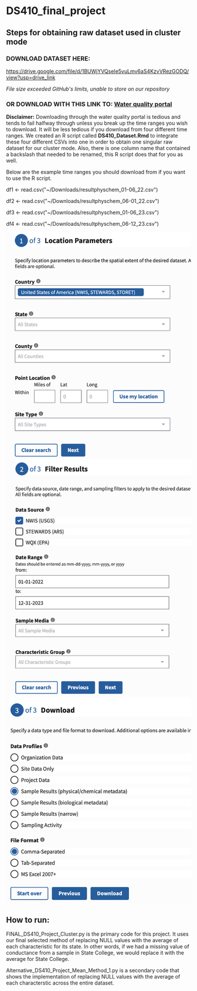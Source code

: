 # DS410_final_project


## Steps for obtaining raw dataset used in cluster mode
### DOWNLOAD DATASET HERE:
https://drive.google.com/file/d/1BUWjYVQseIe5vuLmv6aS4KzvVRezGODQ/view?usp=drive_link

*File size exceeded GitHub's limits, unable to store on our repository*

### OR DOWNLOAD WITH THIS LINK TO: [Water quality portal](https://www.waterqualitydata.us/#countrycode=US&mimeType=csv&sorted=no&providers=NWIS&providers=STEWARDS&providers=STORET)
**Disclaimer:**
Downloading through the water quality portal is tedious and tends to fail halfway through unless you break up the time ranges you wish to download. It will be less tedious if you download from four different time ranges. We created an R script called **DS410_Dataset.Rmd** to integrate these four different CSVs into one in order to obtain one singular raw dataset for our cluster mode. Also, there is one column name that contained a backslash that needed to be renamed, this R script does that for you as well.

Below are the example time ranges you should download from if you want to use the R script.


df1 <- read.csv("~/Downloads/resultphyschem_01-06_22.csv")

df2 <- read.csv("~/Downloads/resultphyschem_06-01_22.csv")

df3 <- read.csv("~/Downloads/resultphyschem_01-06_23.csv")

df4 <- read.csv("~/Downloads/resultphyschem_06-12_23.csv")




![First step for obtaining raw dataset](img/step1_dataset.png)
![Second step for obtaining raw dataset](img/step2_dataset.png)
![Last step for obtaining raw dataset](img/step3_dataset.png)


## How to run: 
FINAL_DS410_Project_Cluster.py is the primary code for this project. It uses our final selected method of replacing NULL values with the average of each characteristic for its state. In other words, if we had a missing value of conductance from a sample in State College, we would replace it with the average for State College.

Alternative_DS410_Project_Mean_Method_1.py is a secondary code that shows the implementation of replacing NULL values with the average of each characterstic across the entire dataset. 

